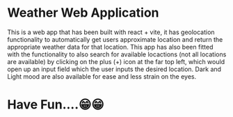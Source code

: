 # Weather Web Application
This is a web app that has been built with react + vite, it has  geolocation functionality to automatically get users approximate location and return the appropriate weather data for that location.
This app has also been fitted with the functionality to also search for available locactions (not all locations are available) by clicking on the plus (+) icon at the far top left, which would open up an input field which the user inputs the desired location.
Dark and  Light mood are also available for ease and less strain on the eyes.

# Have Fun....😁😁 
